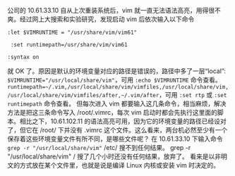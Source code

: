 公司的 10.61.33.10 自从上次重装系统后，vim 就一直无法语法高亮，用得很不爽。经过网上大搜索和实验研究，发现启动 vim 后依次输入以下命令 

`:let $VIMRUNTIME = "/usr/share/vim/vim61"`

` :set runtimepath=/usr/share/vim/vim61` 

`:syntax on` 

就 OK 了。原因是默认的环境变量对应的路径是错误的，路径中多了一层“local”: `$VIMRUNTIME="/usr/local/share/vim"`，可用 `:echo $VIMRUNTIME` 命令查看。 `runtimepath=~/.vim,/usr/local/share/vim/vimfiles,/usr/local/share/vim, /usr/local/share/vim/vimfiles/after,~/.vim/after`，可用 `:set rtp` 或 `:set runtimepath` 命令查看。 但每次进入 vim 都要输入这几条命令，相当麻烦，解决方法是把这三条命令写入 /root/.vimrc，每次 vim 启动时都会先执行这里面的脚本。相比之下，10.61.102.11 的语法高亮可用，因为它的环境变量的路径已经设对了，但它在 /root/ 下并没有 .vimrc 这个文件。这么看来，两台机必然至少有一个保存着这些环境变量文件有所不同，是哪些文件呢？ 在 10.61.33.10 下输入命令 `grep -r "/usr/local/share/vim"` /etc/ 搜不到任何结果。 grep -r "/usr/local/share/vim" / 搜了几个小时还没有任何结果，放弃了。  看来是以非明文的方式放在某个文件里，也就是说是编译 Linux 内核或安装 vim 时决定的。 